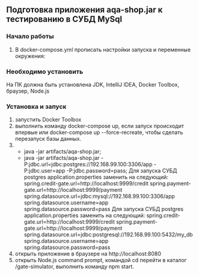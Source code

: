 
## Подготовка приложения aqa-shop.jar к тестированию в СУБД MySql

### Начало работы
1.  В docker-compose.yml прописать настройки запуска и переменные окружения: 
                                                                                                                                                  
### Необходимо установить
На ПК должна быть установлена JDK, IntelliJ IDEA, Docker Toolbox, браузер, Node.js

### Установка и запуск
1. запустить Docker Toolbox
2. выполнить команду docker-compose up, если запуск происходит впервые или docker-compose up --force-recreate, чтобы сделать перезапуск базы данных.
3. - java -jar artifacts/aqa-shop.jar;
   - java -jar artifacts/aqa-shop.jar -P:jdbc.url=jdbc:postgres://192.168.99.100:3306/app -P:jdbc.user=app -P:jdbc.password=pass;
   Для запуска СУБД postgres application.properties заменить на следующий: spring.credit-gate.url=http://localhost:9999/credit
                                                                           spring.payment-gate.url=http://localhost:9999/payment
                                                                           spring.datasource.url=jdbc:mysql://192.168.99.100:3306/app
                                                                           spring.datasource.username=app
                                                                           spring.datasource.password=pass
   Для запуска СУБД postgres application.properties заменить на следующий: spring.credit-gate.url=http://localhost:9999/credit
                                                                           spring.payment-gate.url=http://localhost:9999/payment   
                                                                           spring.datasource.url=jdbc:postgresql://192.168.99.100:5432/my_db
                                                                           spring.datasource.username=app
                                                                           spring.datasource.password=pass
4. открыть приложение в браузере на http://localhost:8080
5. открыть Node.js command prompt, командой cd перейти в каталог /gate-simulator, выполнить команду npm start.